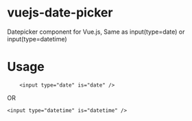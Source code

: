 # vuejs-date-picker
Datepicker component for Vue.js, Same as input(type=date) or input(type=datetime)

# Usage

```
    <input type="date" is="date" />
```
OR
```
<input type="datetime" is="datetime" />
```
